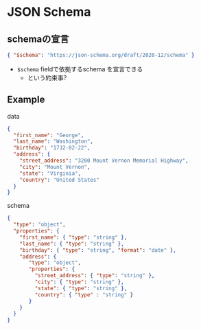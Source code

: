 # JSON Schema

## schemaの宣言

```json
{ "$schema": "https://json-schema.org/draft/2020-12/schema" }
```

* `$schema` fieldで依拠するschema を宣言できる
  * という約束事?

## Example

data 

```json
{
  "first_name": "George",
  "last_name": "Washington",
  "birthday": "1732-02-22",
  "address": {
    "street_address": "3200 Mount Vernon Memorial Highway",
    "city": "Mount Vernon",
    "state": "Virginia",
    "country": "United States"
  }
}
```

schema

```json
{
  "type": "object",
  "properties": {
    "first_name": { "type": "string" },
    "last_name": { "type": "string" },
    "birthday": { "type": "string", "format": "date" },
    "address": {
       "type": "object",
       "properties": {
         "street_address": { "type": "string" },
         "city": { "type": "string" },
         "state": { "type": "string" },
         "country": { "type" : "string" }
       }
    }
  }
}
```
